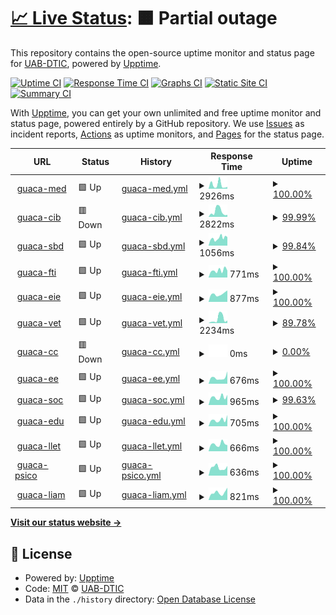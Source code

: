 # [📈 Live Status](https://uab-dtic.github.io/guacamole-uab-monitoring): <!--live status--> **🟧 Partial outage**

This repository contains the open-source uptime monitor and status page for [UAB-DTIC](https://uab-dtic.github.io/guacamole-uab-monitoring), powered by [Upptime](https://github.com/upptime/upptime).

[![Uptime CI](https://github.com/uab-dtic/guacamole-uab-monitoring/workflows/Uptime%20CI/badge.svg)](https://github.com/uab-dtic/guacamole-uab-monitoring/actions?query=workflow%3A%22Uptime+CI%22)
[![Response Time CI](https://github.com/uab-dtic/guacamole-uab-monitoring/workflows/Response%20Time%20CI/badge.svg)](https://github.com/uab-dtic/guacamole-uab-monitoring/actions?query=workflow%3A%22Response+Time+CI%22)
[![Graphs CI](https://github.com/uab-dtic/guacamole-uab-monitoring/workflows/Graphs%20CI/badge.svg)](https://github.com/uab-dtic/guacamole-uab-monitoring/actions?query=workflow%3A%22Graphs+CI%22)
[![Static Site CI](https://github.com/uab-dtic/guacamole-uab-monitoring/workflows/Static%20Site%20CI/badge.svg)](https://github.com/uab-dtic/guacamole-uab-monitoring/actions?query=workflow%3A%22Static+Site+CI%22)
[![Summary CI](https://github.com/uab-dtic/guacamole-uab-monitoring/workflows/Summary%20CI/badge.svg)](https://github.com/uab-dtic/guacamole-uab-monitoring/actions?query=workflow%3A%22Summary+CI%22)

With [Upptime](https://upptime.js.org), you can get your own unlimited and free uptime monitor and status page, powered entirely by a GitHub repository. We use [Issues](https://github.com/uab-dtic/guacamole-uab-monitoring/issues) as incident reports, [Actions](https://github.com/uab-dtic/guacamole-uab-monitoring/actions) as uptime monitors, and [Pages](https://uab-dtic.github.io/guacamole-uab-monitoring) for the status page.

<!--start: status pages-->
<!-- This summary is generated by Upptime (https://github.com/upptime/upptime) -->
<!-- Do not edit this manually, your changes will be overwritten -->
<!-- prettier-ignore -->
| URL | Status | History | Response Time | Uptime |
| --- | ------ | ------- | ------------- | ------ |
| <img alt="" src="https://icons.duckduckgo.com/ip3/guacamed.uab.cat.ico" height="13"> [guaca-med](https://guacamed.uab.cat/guacamole/) | 🟩 Up | [guaca-med.yml](https://github.com/uab-dtic/guacamole-uab-monitoring/commits/HEAD/history/guaca-med.yml) | <details><summary><img alt="Response time graph" src="./graphs/guaca-med/response-time-week.png" height="20"> 2926ms</summary><br><a href="https://uab-dtic.github.io/guacamole-uab-monitoring/history/guaca-med"><img alt="Response time 2616" src="https://img.shields.io/endpoint?url=https%3A%2F%2Fraw.githubusercontent.com%2Fuab-dtic%2Fguacamole-uab-monitoring%2FHEAD%2Fapi%2Fguaca-med%2Fresponse-time.json"></a><br><a href="https://uab-dtic.github.io/guacamole-uab-monitoring/history/guaca-med"><img alt="24-hour response time 1403" src="https://img.shields.io/endpoint?url=https%3A%2F%2Fraw.githubusercontent.com%2Fuab-dtic%2Fguacamole-uab-monitoring%2FHEAD%2Fapi%2Fguaca-med%2Fresponse-time-day.json"></a><br><a href="https://uab-dtic.github.io/guacamole-uab-monitoring/history/guaca-med"><img alt="7-day response time 2926" src="https://img.shields.io/endpoint?url=https%3A%2F%2Fraw.githubusercontent.com%2Fuab-dtic%2Fguacamole-uab-monitoring%2FHEAD%2Fapi%2Fguaca-med%2Fresponse-time-week.json"></a><br><a href="https://uab-dtic.github.io/guacamole-uab-monitoring/history/guaca-med"><img alt="30-day response time 1833" src="https://img.shields.io/endpoint?url=https%3A%2F%2Fraw.githubusercontent.com%2Fuab-dtic%2Fguacamole-uab-monitoring%2FHEAD%2Fapi%2Fguaca-med%2Fresponse-time-month.json"></a><br><a href="https://uab-dtic.github.io/guacamole-uab-monitoring/history/guaca-med"><img alt="1-year response time 2616" src="https://img.shields.io/endpoint?url=https%3A%2F%2Fraw.githubusercontent.com%2Fuab-dtic%2Fguacamole-uab-monitoring%2FHEAD%2Fapi%2Fguaca-med%2Fresponse-time-year.json"></a></details> | <details><summary><a href="https://uab-dtic.github.io/guacamole-uab-monitoring/history/guaca-med">100.00%</a></summary><a href="https://uab-dtic.github.io/guacamole-uab-monitoring/history/guaca-med"><img alt="All-time uptime 94.26%" src="https://img.shields.io/endpoint?url=https%3A%2F%2Fraw.githubusercontent.com%2Fuab-dtic%2Fguacamole-uab-monitoring%2FHEAD%2Fapi%2Fguaca-med%2Fuptime.json"></a><br><a href="https://uab-dtic.github.io/guacamole-uab-monitoring/history/guaca-med"><img alt="24-hour uptime 100.00%" src="https://img.shields.io/endpoint?url=https%3A%2F%2Fraw.githubusercontent.com%2Fuab-dtic%2Fguacamole-uab-monitoring%2FHEAD%2Fapi%2Fguaca-med%2Fuptime-day.json"></a><br><a href="https://uab-dtic.github.io/guacamole-uab-monitoring/history/guaca-med"><img alt="7-day uptime 100.00%" src="https://img.shields.io/endpoint?url=https%3A%2F%2Fraw.githubusercontent.com%2Fuab-dtic%2Fguacamole-uab-monitoring%2FHEAD%2Fapi%2Fguaca-med%2Fuptime-week.json"></a><br><a href="https://uab-dtic.github.io/guacamole-uab-monitoring/history/guaca-med"><img alt="30-day uptime 100.00%" src="https://img.shields.io/endpoint?url=https%3A%2F%2Fraw.githubusercontent.com%2Fuab-dtic%2Fguacamole-uab-monitoring%2FHEAD%2Fapi%2Fguaca-med%2Fuptime-month.json"></a><br><a href="https://uab-dtic.github.io/guacamole-uab-monitoring/history/guaca-med"><img alt="1-year uptime 94.26%" src="https://img.shields.io/endpoint?url=https%3A%2F%2Fraw.githubusercontent.com%2Fuab-dtic%2Fguacamole-uab-monitoring%2FHEAD%2Fapi%2Fguaca-med%2Fuptime-year.json"></a></details>
| <img alt="" src="https://icons.duckduckgo.com/ip3/alvocatcib.uab.cat.ico" height="13"> [guaca-cib](https://alvocatcib.uab.cat/guacamole/) | 🟥 Down | [guaca-cib.yml](https://github.com/uab-dtic/guacamole-uab-monitoring/commits/HEAD/history/guaca-cib.yml) | <details><summary><img alt="Response time graph" src="./graphs/guaca-cib/response-time-week.png" height="20"> 2822ms</summary><br><a href="https://uab-dtic.github.io/guacamole-uab-monitoring/history/guaca-cib"><img alt="Response time 2825" src="https://img.shields.io/endpoint?url=https%3A%2F%2Fraw.githubusercontent.com%2Fuab-dtic%2Fguacamole-uab-monitoring%2FHEAD%2Fapi%2Fguaca-cib%2Fresponse-time.json"></a><br><a href="https://uab-dtic.github.io/guacamole-uab-monitoring/history/guaca-cib"><img alt="24-hour response time 1100" src="https://img.shields.io/endpoint?url=https%3A%2F%2Fraw.githubusercontent.com%2Fuab-dtic%2Fguacamole-uab-monitoring%2FHEAD%2Fapi%2Fguaca-cib%2Fresponse-time-day.json"></a><br><a href="https://uab-dtic.github.io/guacamole-uab-monitoring/history/guaca-cib"><img alt="7-day response time 2822" src="https://img.shields.io/endpoint?url=https%3A%2F%2Fraw.githubusercontent.com%2Fuab-dtic%2Fguacamole-uab-monitoring%2FHEAD%2Fapi%2Fguaca-cib%2Fresponse-time-week.json"></a><br><a href="https://uab-dtic.github.io/guacamole-uab-monitoring/history/guaca-cib"><img alt="30-day response time 2414" src="https://img.shields.io/endpoint?url=https%3A%2F%2Fraw.githubusercontent.com%2Fuab-dtic%2Fguacamole-uab-monitoring%2FHEAD%2Fapi%2Fguaca-cib%2Fresponse-time-month.json"></a><br><a href="https://uab-dtic.github.io/guacamole-uab-monitoring/history/guaca-cib"><img alt="1-year response time 2825" src="https://img.shields.io/endpoint?url=https%3A%2F%2Fraw.githubusercontent.com%2Fuab-dtic%2Fguacamole-uab-monitoring%2FHEAD%2Fapi%2Fguaca-cib%2Fresponse-time-year.json"></a></details> | <details><summary><a href="https://uab-dtic.github.io/guacamole-uab-monitoring/history/guaca-cib">99.99%</a></summary><a href="https://uab-dtic.github.io/guacamole-uab-monitoring/history/guaca-cib"><img alt="All-time uptime 99.70%" src="https://img.shields.io/endpoint?url=https%3A%2F%2Fraw.githubusercontent.com%2Fuab-dtic%2Fguacamole-uab-monitoring%2FHEAD%2Fapi%2Fguaca-cib%2Fuptime.json"></a><br><a href="https://uab-dtic.github.io/guacamole-uab-monitoring/history/guaca-cib"><img alt="24-hour uptime 99.94%" src="https://img.shields.io/endpoint?url=https%3A%2F%2Fraw.githubusercontent.com%2Fuab-dtic%2Fguacamole-uab-monitoring%2FHEAD%2Fapi%2Fguaca-cib%2Fuptime-day.json"></a><br><a href="https://uab-dtic.github.io/guacamole-uab-monitoring/history/guaca-cib"><img alt="7-day uptime 99.99%" src="https://img.shields.io/endpoint?url=https%3A%2F%2Fraw.githubusercontent.com%2Fuab-dtic%2Fguacamole-uab-monitoring%2FHEAD%2Fapi%2Fguaca-cib%2Fuptime-week.json"></a><br><a href="https://uab-dtic.github.io/guacamole-uab-monitoring/history/guaca-cib"><img alt="30-day uptime 99.87%" src="https://img.shields.io/endpoint?url=https%3A%2F%2Fraw.githubusercontent.com%2Fuab-dtic%2Fguacamole-uab-monitoring%2FHEAD%2Fapi%2Fguaca-cib%2Fuptime-month.json"></a><br><a href="https://uab-dtic.github.io/guacamole-uab-monitoring/history/guaca-cib"><img alt="1-year uptime 99.70%" src="https://img.shields.io/endpoint?url=https%3A%2F%2Fraw.githubusercontent.com%2Fuab-dtic%2Fguacamole-uab-monitoring%2FHEAD%2Fapi%2Fguaca-cib%2Fuptime-year.json"></a></details>
| <img alt="" src="https://icons.duckduckgo.com/ip3/aules.sbd.uab.cat.ico" height="13"> [guaca-sbd](https://aules.sbd.uab.cat/guacamole/) | 🟩 Up | [guaca-sbd.yml](https://github.com/uab-dtic/guacamole-uab-monitoring/commits/HEAD/history/guaca-sbd.yml) | <details><summary><img alt="Response time graph" src="./graphs/guaca-sbd/response-time-week.png" height="20"> 1056ms</summary><br><a href="https://uab-dtic.github.io/guacamole-uab-monitoring/history/guaca-sbd"><img alt="Response time 2479" src="https://img.shields.io/endpoint?url=https%3A%2F%2Fraw.githubusercontent.com%2Fuab-dtic%2Fguacamole-uab-monitoring%2FHEAD%2Fapi%2Fguaca-sbd%2Fresponse-time.json"></a><br><a href="https://uab-dtic.github.io/guacamole-uab-monitoring/history/guaca-sbd"><img alt="24-hour response time 1201" src="https://img.shields.io/endpoint?url=https%3A%2F%2Fraw.githubusercontent.com%2Fuab-dtic%2Fguacamole-uab-monitoring%2FHEAD%2Fapi%2Fguaca-sbd%2Fresponse-time-day.json"></a><br><a href="https://uab-dtic.github.io/guacamole-uab-monitoring/history/guaca-sbd"><img alt="7-day response time 1056" src="https://img.shields.io/endpoint?url=https%3A%2F%2Fraw.githubusercontent.com%2Fuab-dtic%2Fguacamole-uab-monitoring%2FHEAD%2Fapi%2Fguaca-sbd%2Fresponse-time-week.json"></a><br><a href="https://uab-dtic.github.io/guacamole-uab-monitoring/history/guaca-sbd"><img alt="30-day response time 1378" src="https://img.shields.io/endpoint?url=https%3A%2F%2Fraw.githubusercontent.com%2Fuab-dtic%2Fguacamole-uab-monitoring%2FHEAD%2Fapi%2Fguaca-sbd%2Fresponse-time-month.json"></a><br><a href="https://uab-dtic.github.io/guacamole-uab-monitoring/history/guaca-sbd"><img alt="1-year response time 2479" src="https://img.shields.io/endpoint?url=https%3A%2F%2Fraw.githubusercontent.com%2Fuab-dtic%2Fguacamole-uab-monitoring%2FHEAD%2Fapi%2Fguaca-sbd%2Fresponse-time-year.json"></a></details> | <details><summary><a href="https://uab-dtic.github.io/guacamole-uab-monitoring/history/guaca-sbd">99.84%</a></summary><a href="https://uab-dtic.github.io/guacamole-uab-monitoring/history/guaca-sbd"><img alt="All-time uptime 97.84%" src="https://img.shields.io/endpoint?url=https%3A%2F%2Fraw.githubusercontent.com%2Fuab-dtic%2Fguacamole-uab-monitoring%2FHEAD%2Fapi%2Fguaca-sbd%2Fuptime.json"></a><br><a href="https://uab-dtic.github.io/guacamole-uab-monitoring/history/guaca-sbd"><img alt="24-hour uptime 100.00%" src="https://img.shields.io/endpoint?url=https%3A%2F%2Fraw.githubusercontent.com%2Fuab-dtic%2Fguacamole-uab-monitoring%2FHEAD%2Fapi%2Fguaca-sbd%2Fuptime-day.json"></a><br><a href="https://uab-dtic.github.io/guacamole-uab-monitoring/history/guaca-sbd"><img alt="7-day uptime 99.84%" src="https://img.shields.io/endpoint?url=https%3A%2F%2Fraw.githubusercontent.com%2Fuab-dtic%2Fguacamole-uab-monitoring%2FHEAD%2Fapi%2Fguaca-sbd%2Fuptime-week.json"></a><br><a href="https://uab-dtic.github.io/guacamole-uab-monitoring/history/guaca-sbd"><img alt="30-day uptime 99.96%" src="https://img.shields.io/endpoint?url=https%3A%2F%2Fraw.githubusercontent.com%2Fuab-dtic%2Fguacamole-uab-monitoring%2FHEAD%2Fapi%2Fguaca-sbd%2Fuptime-month.json"></a><br><a href="https://uab-dtic.github.io/guacamole-uab-monitoring/history/guaca-sbd"><img alt="1-year uptime 97.84%" src="https://img.shields.io/endpoint?url=https%3A%2F%2Fraw.githubusercontent.com%2Fuab-dtic%2Fguacamole-uab-monitoring%2FHEAD%2Fapi%2Fguaca-sbd%2Fuptime-year.json"></a></details>
| <img alt="" src="https://icons.duckduckgo.com/ip3/serim-guacamole.uab.cat.ico" height="13"> [guaca-fti](https://serim-guacamole.uab.cat/guacamole/) | 🟩 Up | [guaca-fti.yml](https://github.com/uab-dtic/guacamole-uab-monitoring/commits/HEAD/history/guaca-fti.yml) | <details><summary><img alt="Response time graph" src="./graphs/guaca-fti/response-time-week.png" height="20"> 771ms</summary><br><a href="https://uab-dtic.github.io/guacamole-uab-monitoring/history/guaca-fti"><img alt="Response time 1948" src="https://img.shields.io/endpoint?url=https%3A%2F%2Fraw.githubusercontent.com%2Fuab-dtic%2Fguacamole-uab-monitoring%2FHEAD%2Fapi%2Fguaca-fti%2Fresponse-time.json"></a><br><a href="https://uab-dtic.github.io/guacamole-uab-monitoring/history/guaca-fti"><img alt="24-hour response time 754" src="https://img.shields.io/endpoint?url=https%3A%2F%2Fraw.githubusercontent.com%2Fuab-dtic%2Fguacamole-uab-monitoring%2FHEAD%2Fapi%2Fguaca-fti%2Fresponse-time-day.json"></a><br><a href="https://uab-dtic.github.io/guacamole-uab-monitoring/history/guaca-fti"><img alt="7-day response time 771" src="https://img.shields.io/endpoint?url=https%3A%2F%2Fraw.githubusercontent.com%2Fuab-dtic%2Fguacamole-uab-monitoring%2FHEAD%2Fapi%2Fguaca-fti%2Fresponse-time-week.json"></a><br><a href="https://uab-dtic.github.io/guacamole-uab-monitoring/history/guaca-fti"><img alt="30-day response time 973" src="https://img.shields.io/endpoint?url=https%3A%2F%2Fraw.githubusercontent.com%2Fuab-dtic%2Fguacamole-uab-monitoring%2FHEAD%2Fapi%2Fguaca-fti%2Fresponse-time-month.json"></a><br><a href="https://uab-dtic.github.io/guacamole-uab-monitoring/history/guaca-fti"><img alt="1-year response time 1948" src="https://img.shields.io/endpoint?url=https%3A%2F%2Fraw.githubusercontent.com%2Fuab-dtic%2Fguacamole-uab-monitoring%2FHEAD%2Fapi%2Fguaca-fti%2Fresponse-time-year.json"></a></details> | <details><summary><a href="https://uab-dtic.github.io/guacamole-uab-monitoring/history/guaca-fti">100.00%</a></summary><a href="https://uab-dtic.github.io/guacamole-uab-monitoring/history/guaca-fti"><img alt="All-time uptime 99.41%" src="https://img.shields.io/endpoint?url=https%3A%2F%2Fraw.githubusercontent.com%2Fuab-dtic%2Fguacamole-uab-monitoring%2FHEAD%2Fapi%2Fguaca-fti%2Fuptime.json"></a><br><a href="https://uab-dtic.github.io/guacamole-uab-monitoring/history/guaca-fti"><img alt="24-hour uptime 100.00%" src="https://img.shields.io/endpoint?url=https%3A%2F%2Fraw.githubusercontent.com%2Fuab-dtic%2Fguacamole-uab-monitoring%2FHEAD%2Fapi%2Fguaca-fti%2Fuptime-day.json"></a><br><a href="https://uab-dtic.github.io/guacamole-uab-monitoring/history/guaca-fti"><img alt="7-day uptime 100.00%" src="https://img.shields.io/endpoint?url=https%3A%2F%2Fraw.githubusercontent.com%2Fuab-dtic%2Fguacamole-uab-monitoring%2FHEAD%2Fapi%2Fguaca-fti%2Fuptime-week.json"></a><br><a href="https://uab-dtic.github.io/guacamole-uab-monitoring/history/guaca-fti"><img alt="30-day uptime 99.99%" src="https://img.shields.io/endpoint?url=https%3A%2F%2Fraw.githubusercontent.com%2Fuab-dtic%2Fguacamole-uab-monitoring%2FHEAD%2Fapi%2Fguaca-fti%2Fuptime-month.json"></a><br><a href="https://uab-dtic.github.io/guacamole-uab-monitoring/history/guaca-fti"><img alt="1-year uptime 99.41%" src="https://img.shields.io/endpoint?url=https%3A%2F%2Fraw.githubusercontent.com%2Fuab-dtic%2Fguacamole-uab-monitoring%2FHEAD%2Fapi%2Fguaca-fti%2Fuptime-year.json"></a></details>
| <img alt="" src="https://icons.duckduckgo.com/ip3/aules.fee.uab.cat.ico" height="13"> [guaca-eie](https://aules.fee.uab.cat/guacamole/) | 🟩 Up | [guaca-eie.yml](https://github.com/uab-dtic/guacamole-uab-monitoring/commits/HEAD/history/guaca-eie.yml) | <details><summary><img alt="Response time graph" src="./graphs/guaca-eie/response-time-week.png" height="20"> 877ms</summary><br><a href="https://uab-dtic.github.io/guacamole-uab-monitoring/history/guaca-eie"><img alt="Response time 2055" src="https://img.shields.io/endpoint?url=https%3A%2F%2Fraw.githubusercontent.com%2Fuab-dtic%2Fguacamole-uab-monitoring%2FHEAD%2Fapi%2Fguaca-eie%2Fresponse-time.json"></a><br><a href="https://uab-dtic.github.io/guacamole-uab-monitoring/history/guaca-eie"><img alt="24-hour response time 1264" src="https://img.shields.io/endpoint?url=https%3A%2F%2Fraw.githubusercontent.com%2Fuab-dtic%2Fguacamole-uab-monitoring%2FHEAD%2Fapi%2Fguaca-eie%2Fresponse-time-day.json"></a><br><a href="https://uab-dtic.github.io/guacamole-uab-monitoring/history/guaca-eie"><img alt="7-day response time 877" src="https://img.shields.io/endpoint?url=https%3A%2F%2Fraw.githubusercontent.com%2Fuab-dtic%2Fguacamole-uab-monitoring%2FHEAD%2Fapi%2Fguaca-eie%2Fresponse-time-week.json"></a><br><a href="https://uab-dtic.github.io/guacamole-uab-monitoring/history/guaca-eie"><img alt="30-day response time 1254" src="https://img.shields.io/endpoint?url=https%3A%2F%2Fraw.githubusercontent.com%2Fuab-dtic%2Fguacamole-uab-monitoring%2FHEAD%2Fapi%2Fguaca-eie%2Fresponse-time-month.json"></a><br><a href="https://uab-dtic.github.io/guacamole-uab-monitoring/history/guaca-eie"><img alt="1-year response time 2055" src="https://img.shields.io/endpoint?url=https%3A%2F%2Fraw.githubusercontent.com%2Fuab-dtic%2Fguacamole-uab-monitoring%2FHEAD%2Fapi%2Fguaca-eie%2Fresponse-time-year.json"></a></details> | <details><summary><a href="https://uab-dtic.github.io/guacamole-uab-monitoring/history/guaca-eie">100.00%</a></summary><a href="https://uab-dtic.github.io/guacamole-uab-monitoring/history/guaca-eie"><img alt="All-time uptime 97.48%" src="https://img.shields.io/endpoint?url=https%3A%2F%2Fraw.githubusercontent.com%2Fuab-dtic%2Fguacamole-uab-monitoring%2FHEAD%2Fapi%2Fguaca-eie%2Fuptime.json"></a><br><a href="https://uab-dtic.github.io/guacamole-uab-monitoring/history/guaca-eie"><img alt="24-hour uptime 100.00%" src="https://img.shields.io/endpoint?url=https%3A%2F%2Fraw.githubusercontent.com%2Fuab-dtic%2Fguacamole-uab-monitoring%2FHEAD%2Fapi%2Fguaca-eie%2Fuptime-day.json"></a><br><a href="https://uab-dtic.github.io/guacamole-uab-monitoring/history/guaca-eie"><img alt="7-day uptime 100.00%" src="https://img.shields.io/endpoint?url=https%3A%2F%2Fraw.githubusercontent.com%2Fuab-dtic%2Fguacamole-uab-monitoring%2FHEAD%2Fapi%2Fguaca-eie%2Fuptime-week.json"></a><br><a href="https://uab-dtic.github.io/guacamole-uab-monitoring/history/guaca-eie"><img alt="30-day uptime 99.95%" src="https://img.shields.io/endpoint?url=https%3A%2F%2Fraw.githubusercontent.com%2Fuab-dtic%2Fguacamole-uab-monitoring%2FHEAD%2Fapi%2Fguaca-eie%2Fuptime-month.json"></a><br><a href="https://uab-dtic.github.io/guacamole-uab-monitoring/history/guaca-eie"><img alt="1-year uptime 97.48%" src="https://img.shields.io/endpoint?url=https%3A%2F%2Fraw.githubusercontent.com%2Fuab-dtic%2Fguacamole-uab-monitoring%2FHEAD%2Fapi%2Fguaca-eie%2Fuptime-year.json"></a></details>
| <img alt="" src="https://icons.duckduckgo.com/ip3/guacavet.uab.cat.ico" height="13"> [guaca-vet](https://guacavet.uab.cat/guacamole/) | 🟩 Up | [guaca-vet.yml](https://github.com/uab-dtic/guacamole-uab-monitoring/commits/HEAD/history/guaca-vet.yml) | <details><summary><img alt="Response time graph" src="./graphs/guaca-vet/response-time-week.png" height="20"> 2234ms</summary><br><a href="https://uab-dtic.github.io/guacamole-uab-monitoring/history/guaca-vet"><img alt="Response time 1458" src="https://img.shields.io/endpoint?url=https%3A%2F%2Fraw.githubusercontent.com%2Fuab-dtic%2Fguacamole-uab-monitoring%2FHEAD%2Fapi%2Fguaca-vet%2Fresponse-time.json"></a><br><a href="https://uab-dtic.github.io/guacamole-uab-monitoring/history/guaca-vet"><img alt="24-hour response time 1387" src="https://img.shields.io/endpoint?url=https%3A%2F%2Fraw.githubusercontent.com%2Fuab-dtic%2Fguacamole-uab-monitoring%2FHEAD%2Fapi%2Fguaca-vet%2Fresponse-time-day.json"></a><br><a href="https://uab-dtic.github.io/guacamole-uab-monitoring/history/guaca-vet"><img alt="7-day response time 2234" src="https://img.shields.io/endpoint?url=https%3A%2F%2Fraw.githubusercontent.com%2Fuab-dtic%2Fguacamole-uab-monitoring%2FHEAD%2Fapi%2Fguaca-vet%2Fresponse-time-week.json"></a><br><a href="https://uab-dtic.github.io/guacamole-uab-monitoring/history/guaca-vet"><img alt="30-day response time 1378" src="https://img.shields.io/endpoint?url=https%3A%2F%2Fraw.githubusercontent.com%2Fuab-dtic%2Fguacamole-uab-monitoring%2FHEAD%2Fapi%2Fguaca-vet%2Fresponse-time-month.json"></a><br><a href="https://uab-dtic.github.io/guacamole-uab-monitoring/history/guaca-vet"><img alt="1-year response time 1458" src="https://img.shields.io/endpoint?url=https%3A%2F%2Fraw.githubusercontent.com%2Fuab-dtic%2Fguacamole-uab-monitoring%2FHEAD%2Fapi%2Fguaca-vet%2Fresponse-time-year.json"></a></details> | <details><summary><a href="https://uab-dtic.github.io/guacamole-uab-monitoring/history/guaca-vet">89.78%</a></summary><a href="https://uab-dtic.github.io/guacamole-uab-monitoring/history/guaca-vet"><img alt="All-time uptime 94.51%" src="https://img.shields.io/endpoint?url=https%3A%2F%2Fraw.githubusercontent.com%2Fuab-dtic%2Fguacamole-uab-monitoring%2FHEAD%2Fapi%2Fguaca-vet%2Fuptime.json"></a><br><a href="https://uab-dtic.github.io/guacamole-uab-monitoring/history/guaca-vet"><img alt="24-hour uptime 100.00%" src="https://img.shields.io/endpoint?url=https%3A%2F%2Fraw.githubusercontent.com%2Fuab-dtic%2Fguacamole-uab-monitoring%2FHEAD%2Fapi%2Fguaca-vet%2Fuptime-day.json"></a><br><a href="https://uab-dtic.github.io/guacamole-uab-monitoring/history/guaca-vet"><img alt="7-day uptime 89.78%" src="https://img.shields.io/endpoint?url=https%3A%2F%2Fraw.githubusercontent.com%2Fuab-dtic%2Fguacamole-uab-monitoring%2FHEAD%2Fapi%2Fguaca-vet%2Fuptime-week.json"></a><br><a href="https://uab-dtic.github.io/guacamole-uab-monitoring/history/guaca-vet"><img alt="30-day uptime 97.64%" src="https://img.shields.io/endpoint?url=https%3A%2F%2Fraw.githubusercontent.com%2Fuab-dtic%2Fguacamole-uab-monitoring%2FHEAD%2Fapi%2Fguaca-vet%2Fuptime-month.json"></a><br><a href="https://uab-dtic.github.io/guacamole-uab-monitoring/history/guaca-vet"><img alt="1-year uptime 94.51%" src="https://img.shields.io/endpoint?url=https%3A%2F%2Fraw.githubusercontent.com%2Fuab-dtic%2Fguacamole-uab-monitoring%2FHEAD%2Fapi%2Fguaca-vet%2Fuptime-year.json"></a></details>
| <img alt="" src="https://icons.duckduckgo.com/ip3/alvocatcc.uab.cat.ico" height="13"> [guaca-cc](https://alvocatcc.uab.cat/guacamole/) | 🟥 Down | [guaca-cc.yml](https://github.com/uab-dtic/guacamole-uab-monitoring/commits/HEAD/history/guaca-cc.yml) | <details><summary><img alt="Response time graph" src="./graphs/guaca-cc/response-time-week.png" height="20"> 0ms</summary><br><a href="https://uab-dtic.github.io/guacamole-uab-monitoring/history/guaca-cc"><img alt="Response time 988" src="https://img.shields.io/endpoint?url=https%3A%2F%2Fraw.githubusercontent.com%2Fuab-dtic%2Fguacamole-uab-monitoring%2FHEAD%2Fapi%2Fguaca-cc%2Fresponse-time.json"></a><br><a href="https://uab-dtic.github.io/guacamole-uab-monitoring/history/guaca-cc"><img alt="24-hour response time 0" src="https://img.shields.io/endpoint?url=https%3A%2F%2Fraw.githubusercontent.com%2Fuab-dtic%2Fguacamole-uab-monitoring%2FHEAD%2Fapi%2Fguaca-cc%2Fresponse-time-day.json"></a><br><a href="https://uab-dtic.github.io/guacamole-uab-monitoring/history/guaca-cc"><img alt="7-day response time 0" src="https://img.shields.io/endpoint?url=https%3A%2F%2Fraw.githubusercontent.com%2Fuab-dtic%2Fguacamole-uab-monitoring%2FHEAD%2Fapi%2Fguaca-cc%2Fresponse-time-week.json"></a><br><a href="https://uab-dtic.github.io/guacamole-uab-monitoring/history/guaca-cc"><img alt="30-day response time 0" src="https://img.shields.io/endpoint?url=https%3A%2F%2Fraw.githubusercontent.com%2Fuab-dtic%2Fguacamole-uab-monitoring%2FHEAD%2Fapi%2Fguaca-cc%2Fresponse-time-month.json"></a><br><a href="https://uab-dtic.github.io/guacamole-uab-monitoring/history/guaca-cc"><img alt="1-year response time 988" src="https://img.shields.io/endpoint?url=https%3A%2F%2Fraw.githubusercontent.com%2Fuab-dtic%2Fguacamole-uab-monitoring%2FHEAD%2Fapi%2Fguaca-cc%2Fresponse-time-year.json"></a></details> | <details><summary><a href="https://uab-dtic.github.io/guacamole-uab-monitoring/history/guaca-cc">0.00%</a></summary><a href="https://uab-dtic.github.io/guacamole-uab-monitoring/history/guaca-cc"><img alt="All-time uptime 7.80%" src="https://img.shields.io/endpoint?url=https%3A%2F%2Fraw.githubusercontent.com%2Fuab-dtic%2Fguacamole-uab-monitoring%2FHEAD%2Fapi%2Fguaca-cc%2Fuptime.json"></a><br><a href="https://uab-dtic.github.io/guacamole-uab-monitoring/history/guaca-cc"><img alt="24-hour uptime 0.00%" src="https://img.shields.io/endpoint?url=https%3A%2F%2Fraw.githubusercontent.com%2Fuab-dtic%2Fguacamole-uab-monitoring%2FHEAD%2Fapi%2Fguaca-cc%2Fuptime-day.json"></a><br><a href="https://uab-dtic.github.io/guacamole-uab-monitoring/history/guaca-cc"><img alt="7-day uptime 0.00%" src="https://img.shields.io/endpoint?url=https%3A%2F%2Fraw.githubusercontent.com%2Fuab-dtic%2Fguacamole-uab-monitoring%2FHEAD%2Fapi%2Fguaca-cc%2Fuptime-week.json"></a><br><a href="https://uab-dtic.github.io/guacamole-uab-monitoring/history/guaca-cc"><img alt="30-day uptime 0.00%" src="https://img.shields.io/endpoint?url=https%3A%2F%2Fraw.githubusercontent.com%2Fuab-dtic%2Fguacamole-uab-monitoring%2FHEAD%2Fapi%2Fguaca-cc%2Fuptime-month.json"></a><br><a href="https://uab-dtic.github.io/guacamole-uab-monitoring/history/guaca-cc"><img alt="1-year uptime 7.80%" src="https://img.shields.io/endpoint?url=https%3A%2F%2Fraw.githubusercontent.com%2Fuab-dtic%2Fguacamole-uab-monitoring%2FHEAD%2Fapi%2Fguaca-cc%2Fuptime-year.json"></a></details>
| <img alt="" src="https://icons.duckduckgo.com/ip3/aperture.uab.cat.ico" height="13"> [guaca-ee](https://aperture.uab.cat/guacamole/) | 🟩 Up | [guaca-ee.yml](https://github.com/uab-dtic/guacamole-uab-monitoring/commits/HEAD/history/guaca-ee.yml) | <details><summary><img alt="Response time graph" src="./graphs/guaca-ee/response-time-week.png" height="20"> 676ms</summary><br><a href="https://uab-dtic.github.io/guacamole-uab-monitoring/history/guaca-ee"><img alt="Response time 1274" src="https://img.shields.io/endpoint?url=https%3A%2F%2Fraw.githubusercontent.com%2Fuab-dtic%2Fguacamole-uab-monitoring%2FHEAD%2Fapi%2Fguaca-ee%2Fresponse-time.json"></a><br><a href="https://uab-dtic.github.io/guacamole-uab-monitoring/history/guaca-ee"><img alt="24-hour response time 1362" src="https://img.shields.io/endpoint?url=https%3A%2F%2Fraw.githubusercontent.com%2Fuab-dtic%2Fguacamole-uab-monitoring%2FHEAD%2Fapi%2Fguaca-ee%2Fresponse-time-day.json"></a><br><a href="https://uab-dtic.github.io/guacamole-uab-monitoring/history/guaca-ee"><img alt="7-day response time 676" src="https://img.shields.io/endpoint?url=https%3A%2F%2Fraw.githubusercontent.com%2Fuab-dtic%2Fguacamole-uab-monitoring%2FHEAD%2Fapi%2Fguaca-ee%2Fresponse-time-week.json"></a><br><a href="https://uab-dtic.github.io/guacamole-uab-monitoring/history/guaca-ee"><img alt="30-day response time 981" src="https://img.shields.io/endpoint?url=https%3A%2F%2Fraw.githubusercontent.com%2Fuab-dtic%2Fguacamole-uab-monitoring%2FHEAD%2Fapi%2Fguaca-ee%2Fresponse-time-month.json"></a><br><a href="https://uab-dtic.github.io/guacamole-uab-monitoring/history/guaca-ee"><img alt="1-year response time 1274" src="https://img.shields.io/endpoint?url=https%3A%2F%2Fraw.githubusercontent.com%2Fuab-dtic%2Fguacamole-uab-monitoring%2FHEAD%2Fapi%2Fguaca-ee%2Fresponse-time-year.json"></a></details> | <details><summary><a href="https://uab-dtic.github.io/guacamole-uab-monitoring/history/guaca-ee">100.00%</a></summary><a href="https://uab-dtic.github.io/guacamole-uab-monitoring/history/guaca-ee"><img alt="All-time uptime 95.62%" src="https://img.shields.io/endpoint?url=https%3A%2F%2Fraw.githubusercontent.com%2Fuab-dtic%2Fguacamole-uab-monitoring%2FHEAD%2Fapi%2Fguaca-ee%2Fuptime.json"></a><br><a href="https://uab-dtic.github.io/guacamole-uab-monitoring/history/guaca-ee"><img alt="24-hour uptime 100.00%" src="https://img.shields.io/endpoint?url=https%3A%2F%2Fraw.githubusercontent.com%2Fuab-dtic%2Fguacamole-uab-monitoring%2FHEAD%2Fapi%2Fguaca-ee%2Fuptime-day.json"></a><br><a href="https://uab-dtic.github.io/guacamole-uab-monitoring/history/guaca-ee"><img alt="7-day uptime 100.00%" src="https://img.shields.io/endpoint?url=https%3A%2F%2Fraw.githubusercontent.com%2Fuab-dtic%2Fguacamole-uab-monitoring%2FHEAD%2Fapi%2Fguaca-ee%2Fuptime-week.json"></a><br><a href="https://uab-dtic.github.io/guacamole-uab-monitoring/history/guaca-ee"><img alt="30-day uptime 99.97%" src="https://img.shields.io/endpoint?url=https%3A%2F%2Fraw.githubusercontent.com%2Fuab-dtic%2Fguacamole-uab-monitoring%2FHEAD%2Fapi%2Fguaca-ee%2Fuptime-month.json"></a><br><a href="https://uab-dtic.github.io/guacamole-uab-monitoring/history/guaca-ee"><img alt="1-year uptime 95.62%" src="https://img.shields.io/endpoint?url=https%3A%2F%2Fraw.githubusercontent.com%2Fuab-dtic%2Fguacamole-uab-monitoring%2FHEAD%2Fapi%2Fguaca-ee%2Fuptime-year.json"></a></details>
| <img alt="" src="https://icons.duckduckgo.com/ip3/aules.ccss.uab.cat.ico" height="13"> [guaca-soc](https://aules.ccss.uab.cat/guacamole/) | 🟩 Up | [guaca-soc.yml](https://github.com/uab-dtic/guacamole-uab-monitoring/commits/HEAD/history/guaca-soc.yml) | <details><summary><img alt="Response time graph" src="./graphs/guaca-soc/response-time-week.png" height="20"> 965ms</summary><br><a href="https://uab-dtic.github.io/guacamole-uab-monitoring/history/guaca-soc"><img alt="Response time 3594" src="https://img.shields.io/endpoint?url=https%3A%2F%2Fraw.githubusercontent.com%2Fuab-dtic%2Fguacamole-uab-monitoring%2FHEAD%2Fapi%2Fguaca-soc%2Fresponse-time.json"></a><br><a href="https://uab-dtic.github.io/guacamole-uab-monitoring/history/guaca-soc"><img alt="24-hour response time 1067" src="https://img.shields.io/endpoint?url=https%3A%2F%2Fraw.githubusercontent.com%2Fuab-dtic%2Fguacamole-uab-monitoring%2FHEAD%2Fapi%2Fguaca-soc%2Fresponse-time-day.json"></a><br><a href="https://uab-dtic.github.io/guacamole-uab-monitoring/history/guaca-soc"><img alt="7-day response time 965" src="https://img.shields.io/endpoint?url=https%3A%2F%2Fraw.githubusercontent.com%2Fuab-dtic%2Fguacamole-uab-monitoring%2FHEAD%2Fapi%2Fguaca-soc%2Fresponse-time-week.json"></a><br><a href="https://uab-dtic.github.io/guacamole-uab-monitoring/history/guaca-soc"><img alt="30-day response time 1107" src="https://img.shields.io/endpoint?url=https%3A%2F%2Fraw.githubusercontent.com%2Fuab-dtic%2Fguacamole-uab-monitoring%2FHEAD%2Fapi%2Fguaca-soc%2Fresponse-time-month.json"></a><br><a href="https://uab-dtic.github.io/guacamole-uab-monitoring/history/guaca-soc"><img alt="1-year response time 3594" src="https://img.shields.io/endpoint?url=https%3A%2F%2Fraw.githubusercontent.com%2Fuab-dtic%2Fguacamole-uab-monitoring%2FHEAD%2Fapi%2Fguaca-soc%2Fresponse-time-year.json"></a></details> | <details><summary><a href="https://uab-dtic.github.io/guacamole-uab-monitoring/history/guaca-soc">99.63%</a></summary><a href="https://uab-dtic.github.io/guacamole-uab-monitoring/history/guaca-soc"><img alt="All-time uptime 99.80%" src="https://img.shields.io/endpoint?url=https%3A%2F%2Fraw.githubusercontent.com%2Fuab-dtic%2Fguacamole-uab-monitoring%2FHEAD%2Fapi%2Fguaca-soc%2Fuptime.json"></a><br><a href="https://uab-dtic.github.io/guacamole-uab-monitoring/history/guaca-soc"><img alt="24-hour uptime 97.44%" src="https://img.shields.io/endpoint?url=https%3A%2F%2Fraw.githubusercontent.com%2Fuab-dtic%2Fguacamole-uab-monitoring%2FHEAD%2Fapi%2Fguaca-soc%2Fuptime-day.json"></a><br><a href="https://uab-dtic.github.io/guacamole-uab-monitoring/history/guaca-soc"><img alt="7-day uptime 99.63%" src="https://img.shields.io/endpoint?url=https%3A%2F%2Fraw.githubusercontent.com%2Fuab-dtic%2Fguacamole-uab-monitoring%2FHEAD%2Fapi%2Fguaca-soc%2Fuptime-week.json"></a><br><a href="https://uab-dtic.github.io/guacamole-uab-monitoring/history/guaca-soc"><img alt="30-day uptime 99.51%" src="https://img.shields.io/endpoint?url=https%3A%2F%2Fraw.githubusercontent.com%2Fuab-dtic%2Fguacamole-uab-monitoring%2FHEAD%2Fapi%2Fguaca-soc%2Fuptime-month.json"></a><br><a href="https://uab-dtic.github.io/guacamole-uab-monitoring/history/guaca-soc"><img alt="1-year uptime 99.80%" src="https://img.shields.io/endpoint?url=https%3A%2F%2Fraw.githubusercontent.com%2Fuab-dtic%2Fguacamole-uab-monitoring%2FHEAD%2Fapi%2Fguaca-soc%2Fuptime-year.json"></a></details>
| <img alt="" src="https://icons.duckduckgo.com/ip3/guacaedu.uab.cat.ico" height="13"> [guaca-edu](https://guacaedu.uab.cat/guacamole/) | 🟩 Up | [guaca-edu.yml](https://github.com/uab-dtic/guacamole-uab-monitoring/commits/HEAD/history/guaca-edu.yml) | <details><summary><img alt="Response time graph" src="./graphs/guaca-edu/response-time-week.png" height="20"> 705ms</summary><br><a href="https://uab-dtic.github.io/guacamole-uab-monitoring/history/guaca-edu"><img alt="Response time 1220" src="https://img.shields.io/endpoint?url=https%3A%2F%2Fraw.githubusercontent.com%2Fuab-dtic%2Fguacamole-uab-monitoring%2FHEAD%2Fapi%2Fguaca-edu%2Fresponse-time.json"></a><br><a href="https://uab-dtic.github.io/guacamole-uab-monitoring/history/guaca-edu"><img alt="24-hour response time 1225" src="https://img.shields.io/endpoint?url=https%3A%2F%2Fraw.githubusercontent.com%2Fuab-dtic%2Fguacamole-uab-monitoring%2FHEAD%2Fapi%2Fguaca-edu%2Fresponse-time-day.json"></a><br><a href="https://uab-dtic.github.io/guacamole-uab-monitoring/history/guaca-edu"><img alt="7-day response time 705" src="https://img.shields.io/endpoint?url=https%3A%2F%2Fraw.githubusercontent.com%2Fuab-dtic%2Fguacamole-uab-monitoring%2FHEAD%2Fapi%2Fguaca-edu%2Fresponse-time-week.json"></a><br><a href="https://uab-dtic.github.io/guacamole-uab-monitoring/history/guaca-edu"><img alt="30-day response time 802" src="https://img.shields.io/endpoint?url=https%3A%2F%2Fraw.githubusercontent.com%2Fuab-dtic%2Fguacamole-uab-monitoring%2FHEAD%2Fapi%2Fguaca-edu%2Fresponse-time-month.json"></a><br><a href="https://uab-dtic.github.io/guacamole-uab-monitoring/history/guaca-edu"><img alt="1-year response time 1220" src="https://img.shields.io/endpoint?url=https%3A%2F%2Fraw.githubusercontent.com%2Fuab-dtic%2Fguacamole-uab-monitoring%2FHEAD%2Fapi%2Fguaca-edu%2Fresponse-time-year.json"></a></details> | <details><summary><a href="https://uab-dtic.github.io/guacamole-uab-monitoring/history/guaca-edu">100.00%</a></summary><a href="https://uab-dtic.github.io/guacamole-uab-monitoring/history/guaca-edu"><img alt="All-time uptime 98.72%" src="https://img.shields.io/endpoint?url=https%3A%2F%2Fraw.githubusercontent.com%2Fuab-dtic%2Fguacamole-uab-monitoring%2FHEAD%2Fapi%2Fguaca-edu%2Fuptime.json"></a><br><a href="https://uab-dtic.github.io/guacamole-uab-monitoring/history/guaca-edu"><img alt="24-hour uptime 100.00%" src="https://img.shields.io/endpoint?url=https%3A%2F%2Fraw.githubusercontent.com%2Fuab-dtic%2Fguacamole-uab-monitoring%2FHEAD%2Fapi%2Fguaca-edu%2Fuptime-day.json"></a><br><a href="https://uab-dtic.github.io/guacamole-uab-monitoring/history/guaca-edu"><img alt="7-day uptime 100.00%" src="https://img.shields.io/endpoint?url=https%3A%2F%2Fraw.githubusercontent.com%2Fuab-dtic%2Fguacamole-uab-monitoring%2FHEAD%2Fapi%2Fguaca-edu%2Fuptime-week.json"></a><br><a href="https://uab-dtic.github.io/guacamole-uab-monitoring/history/guaca-edu"><img alt="30-day uptime 100.00%" src="https://img.shields.io/endpoint?url=https%3A%2F%2Fraw.githubusercontent.com%2Fuab-dtic%2Fguacamole-uab-monitoring%2FHEAD%2Fapi%2Fguaca-edu%2Fuptime-month.json"></a><br><a href="https://uab-dtic.github.io/guacamole-uab-monitoring/history/guaca-edu"><img alt="1-year uptime 98.72%" src="https://img.shields.io/endpoint?url=https%3A%2F%2Fraw.githubusercontent.com%2Fuab-dtic%2Fguacamole-uab-monitoring%2FHEAD%2Fapi%2Fguaca-edu%2Fuptime-year.json"></a></details>
| <img alt="" src="https://icons.duckduckgo.com/ip3/guacallet.uab.cat.ico" height="13"> [guaca-llet](https://guacallet.uab.cat/guacamole/) | 🟩 Up | [guaca-llet.yml](https://github.com/uab-dtic/guacamole-uab-monitoring/commits/HEAD/history/guaca-llet.yml) | <details><summary><img alt="Response time graph" src="./graphs/guaca-llet/response-time-week.png" height="20"> 666ms</summary><br><a href="https://uab-dtic.github.io/guacamole-uab-monitoring/history/guaca-llet"><img alt="Response time 1293" src="https://img.shields.io/endpoint?url=https%3A%2F%2Fraw.githubusercontent.com%2Fuab-dtic%2Fguacamole-uab-monitoring%2FHEAD%2Fapi%2Fguaca-llet%2Fresponse-time.json"></a><br><a href="https://uab-dtic.github.io/guacamole-uab-monitoring/history/guaca-llet"><img alt="24-hour response time 570" src="https://img.shields.io/endpoint?url=https%3A%2F%2Fraw.githubusercontent.com%2Fuab-dtic%2Fguacamole-uab-monitoring%2FHEAD%2Fapi%2Fguaca-llet%2Fresponse-time-day.json"></a><br><a href="https://uab-dtic.github.io/guacamole-uab-monitoring/history/guaca-llet"><img alt="7-day response time 666" src="https://img.shields.io/endpoint?url=https%3A%2F%2Fraw.githubusercontent.com%2Fuab-dtic%2Fguacamole-uab-monitoring%2FHEAD%2Fapi%2Fguaca-llet%2Fresponse-time-week.json"></a><br><a href="https://uab-dtic.github.io/guacamole-uab-monitoring/history/guaca-llet"><img alt="30-day response time 860" src="https://img.shields.io/endpoint?url=https%3A%2F%2Fraw.githubusercontent.com%2Fuab-dtic%2Fguacamole-uab-monitoring%2FHEAD%2Fapi%2Fguaca-llet%2Fresponse-time-month.json"></a><br><a href="https://uab-dtic.github.io/guacamole-uab-monitoring/history/guaca-llet"><img alt="1-year response time 1293" src="https://img.shields.io/endpoint?url=https%3A%2F%2Fraw.githubusercontent.com%2Fuab-dtic%2Fguacamole-uab-monitoring%2FHEAD%2Fapi%2Fguaca-llet%2Fresponse-time-year.json"></a></details> | <details><summary><a href="https://uab-dtic.github.io/guacamole-uab-monitoring/history/guaca-llet">100.00%</a></summary><a href="https://uab-dtic.github.io/guacamole-uab-monitoring/history/guaca-llet"><img alt="All-time uptime 99.87%" src="https://img.shields.io/endpoint?url=https%3A%2F%2Fraw.githubusercontent.com%2Fuab-dtic%2Fguacamole-uab-monitoring%2FHEAD%2Fapi%2Fguaca-llet%2Fuptime.json"></a><br><a href="https://uab-dtic.github.io/guacamole-uab-monitoring/history/guaca-llet"><img alt="24-hour uptime 100.00%" src="https://img.shields.io/endpoint?url=https%3A%2F%2Fraw.githubusercontent.com%2Fuab-dtic%2Fguacamole-uab-monitoring%2FHEAD%2Fapi%2Fguaca-llet%2Fuptime-day.json"></a><br><a href="https://uab-dtic.github.io/guacamole-uab-monitoring/history/guaca-llet"><img alt="7-day uptime 100.00%" src="https://img.shields.io/endpoint?url=https%3A%2F%2Fraw.githubusercontent.com%2Fuab-dtic%2Fguacamole-uab-monitoring%2FHEAD%2Fapi%2Fguaca-llet%2Fuptime-week.json"></a><br><a href="https://uab-dtic.github.io/guacamole-uab-monitoring/history/guaca-llet"><img alt="30-day uptime 99.97%" src="https://img.shields.io/endpoint?url=https%3A%2F%2Fraw.githubusercontent.com%2Fuab-dtic%2Fguacamole-uab-monitoring%2FHEAD%2Fapi%2Fguaca-llet%2Fuptime-month.json"></a><br><a href="https://uab-dtic.github.io/guacamole-uab-monitoring/history/guaca-llet"><img alt="1-year uptime 99.87%" src="https://img.shields.io/endpoint?url=https%3A%2F%2Fraw.githubusercontent.com%2Fuab-dtic%2Fguacamole-uab-monitoring%2FHEAD%2Fapi%2Fguaca-llet%2Fuptime-year.json"></a></details>
| <img alt="" src="https://icons.duckduckgo.com/ip3/guacapsico.uab.cat.ico" height="13"> [guaca-psico](https://guacapsico.uab.cat/guacamole/) | 🟩 Up | [guaca-psico.yml](https://github.com/uab-dtic/guacamole-uab-monitoring/commits/HEAD/history/guaca-psico.yml) | <details><summary><img alt="Response time graph" src="./graphs/guaca-psico/response-time-week.png" height="20"> 636ms</summary><br><a href="https://uab-dtic.github.io/guacamole-uab-monitoring/history/guaca-psico"><img alt="Response time 1293" src="https://img.shields.io/endpoint?url=https%3A%2F%2Fraw.githubusercontent.com%2Fuab-dtic%2Fguacamole-uab-monitoring%2FHEAD%2Fapi%2Fguaca-psico%2Fresponse-time.json"></a><br><a href="https://uab-dtic.github.io/guacamole-uab-monitoring/history/guaca-psico"><img alt="24-hour response time 764" src="https://img.shields.io/endpoint?url=https%3A%2F%2Fraw.githubusercontent.com%2Fuab-dtic%2Fguacamole-uab-monitoring%2FHEAD%2Fapi%2Fguaca-psico%2Fresponse-time-day.json"></a><br><a href="https://uab-dtic.github.io/guacamole-uab-monitoring/history/guaca-psico"><img alt="7-day response time 636" src="https://img.shields.io/endpoint?url=https%3A%2F%2Fraw.githubusercontent.com%2Fuab-dtic%2Fguacamole-uab-monitoring%2FHEAD%2Fapi%2Fguaca-psico%2Fresponse-time-week.json"></a><br><a href="https://uab-dtic.github.io/guacamole-uab-monitoring/history/guaca-psico"><img alt="30-day response time 795" src="https://img.shields.io/endpoint?url=https%3A%2F%2Fraw.githubusercontent.com%2Fuab-dtic%2Fguacamole-uab-monitoring%2FHEAD%2Fapi%2Fguaca-psico%2Fresponse-time-month.json"></a><br><a href="https://uab-dtic.github.io/guacamole-uab-monitoring/history/guaca-psico"><img alt="1-year response time 1293" src="https://img.shields.io/endpoint?url=https%3A%2F%2Fraw.githubusercontent.com%2Fuab-dtic%2Fguacamole-uab-monitoring%2FHEAD%2Fapi%2Fguaca-psico%2Fresponse-time-year.json"></a></details> | <details><summary><a href="https://uab-dtic.github.io/guacamole-uab-monitoring/history/guaca-psico">100.00%</a></summary><a href="https://uab-dtic.github.io/guacamole-uab-monitoring/history/guaca-psico"><img alt="All-time uptime 99.88%" src="https://img.shields.io/endpoint?url=https%3A%2F%2Fraw.githubusercontent.com%2Fuab-dtic%2Fguacamole-uab-monitoring%2FHEAD%2Fapi%2Fguaca-psico%2Fuptime.json"></a><br><a href="https://uab-dtic.github.io/guacamole-uab-monitoring/history/guaca-psico"><img alt="24-hour uptime 100.00%" src="https://img.shields.io/endpoint?url=https%3A%2F%2Fraw.githubusercontent.com%2Fuab-dtic%2Fguacamole-uab-monitoring%2FHEAD%2Fapi%2Fguaca-psico%2Fuptime-day.json"></a><br><a href="https://uab-dtic.github.io/guacamole-uab-monitoring/history/guaca-psico"><img alt="7-day uptime 100.00%" src="https://img.shields.io/endpoint?url=https%3A%2F%2Fraw.githubusercontent.com%2Fuab-dtic%2Fguacamole-uab-monitoring%2FHEAD%2Fapi%2Fguaca-psico%2Fuptime-week.json"></a><br><a href="https://uab-dtic.github.io/guacamole-uab-monitoring/history/guaca-psico"><img alt="30-day uptime 99.99%" src="https://img.shields.io/endpoint?url=https%3A%2F%2Fraw.githubusercontent.com%2Fuab-dtic%2Fguacamole-uab-monitoring%2FHEAD%2Fapi%2Fguaca-psico%2Fuptime-month.json"></a><br><a href="https://uab-dtic.github.io/guacamole-uab-monitoring/history/guaca-psico"><img alt="1-year uptime 99.88%" src="https://img.shields.io/endpoint?url=https%3A%2F%2Fraw.githubusercontent.com%2Fuab-dtic%2Fguacamole-uab-monitoring%2FHEAD%2Fapi%2Fguaca-psico%2Fuptime-year.json"></a></details>
| <img alt="" src="https://icons.duckduckgo.com/ip3/aules.liam.uab.cat.ico" height="13"> [guaca-liam](https://aules.liam.uab.cat/guacamole/) | 🟩 Up | [guaca-liam.yml](https://github.com/uab-dtic/guacamole-uab-monitoring/commits/HEAD/history/guaca-liam.yml) | <details><summary><img alt="Response time graph" src="./graphs/guaca-liam/response-time-week.png" height="20"> 821ms</summary><br><a href="https://uab-dtic.github.io/guacamole-uab-monitoring/history/guaca-liam"><img alt="Response time 1276" src="https://img.shields.io/endpoint?url=https%3A%2F%2Fraw.githubusercontent.com%2Fuab-dtic%2Fguacamole-uab-monitoring%2FHEAD%2Fapi%2Fguaca-liam%2Fresponse-time.json"></a><br><a href="https://uab-dtic.github.io/guacamole-uab-monitoring/history/guaca-liam"><img alt="24-hour response time 1364" src="https://img.shields.io/endpoint?url=https%3A%2F%2Fraw.githubusercontent.com%2Fuab-dtic%2Fguacamole-uab-monitoring%2FHEAD%2Fapi%2Fguaca-liam%2Fresponse-time-day.json"></a><br><a href="https://uab-dtic.github.io/guacamole-uab-monitoring/history/guaca-liam"><img alt="7-day response time 821" src="https://img.shields.io/endpoint?url=https%3A%2F%2Fraw.githubusercontent.com%2Fuab-dtic%2Fguacamole-uab-monitoring%2FHEAD%2Fapi%2Fguaca-liam%2Fresponse-time-week.json"></a><br><a href="https://uab-dtic.github.io/guacamole-uab-monitoring/history/guaca-liam"><img alt="30-day response time 802" src="https://img.shields.io/endpoint?url=https%3A%2F%2Fraw.githubusercontent.com%2Fuab-dtic%2Fguacamole-uab-monitoring%2FHEAD%2Fapi%2Fguaca-liam%2Fresponse-time-month.json"></a><br><a href="https://uab-dtic.github.io/guacamole-uab-monitoring/history/guaca-liam"><img alt="1-year response time 1276" src="https://img.shields.io/endpoint?url=https%3A%2F%2Fraw.githubusercontent.com%2Fuab-dtic%2Fguacamole-uab-monitoring%2FHEAD%2Fapi%2Fguaca-liam%2Fresponse-time-year.json"></a></details> | <details><summary><a href="https://uab-dtic.github.io/guacamole-uab-monitoring/history/guaca-liam">100.00%</a></summary><a href="https://uab-dtic.github.io/guacamole-uab-monitoring/history/guaca-liam"><img alt="All-time uptime 97.42%" src="https://img.shields.io/endpoint?url=https%3A%2F%2Fraw.githubusercontent.com%2Fuab-dtic%2Fguacamole-uab-monitoring%2FHEAD%2Fapi%2Fguaca-liam%2Fuptime.json"></a><br><a href="https://uab-dtic.github.io/guacamole-uab-monitoring/history/guaca-liam"><img alt="24-hour uptime 100.00%" src="https://img.shields.io/endpoint?url=https%3A%2F%2Fraw.githubusercontent.com%2Fuab-dtic%2Fguacamole-uab-monitoring%2FHEAD%2Fapi%2Fguaca-liam%2Fuptime-day.json"></a><br><a href="https://uab-dtic.github.io/guacamole-uab-monitoring/history/guaca-liam"><img alt="7-day uptime 100.00%" src="https://img.shields.io/endpoint?url=https%3A%2F%2Fraw.githubusercontent.com%2Fuab-dtic%2Fguacamole-uab-monitoring%2FHEAD%2Fapi%2Fguaca-liam%2Fuptime-week.json"></a><br><a href="https://uab-dtic.github.io/guacamole-uab-monitoring/history/guaca-liam"><img alt="30-day uptime 99.35%" src="https://img.shields.io/endpoint?url=https%3A%2F%2Fraw.githubusercontent.com%2Fuab-dtic%2Fguacamole-uab-monitoring%2FHEAD%2Fapi%2Fguaca-liam%2Fuptime-month.json"></a><br><a href="https://uab-dtic.github.io/guacamole-uab-monitoring/history/guaca-liam"><img alt="1-year uptime 97.42%" src="https://img.shields.io/endpoint?url=https%3A%2F%2Fraw.githubusercontent.com%2Fuab-dtic%2Fguacamole-uab-monitoring%2FHEAD%2Fapi%2Fguaca-liam%2Fuptime-year.json"></a></details>

<!--end: status pages-->

[**Visit our status website →**](https://uab-dtic.github.io/guacamole-uab-monitoring)

## 📄 License

- Powered by: [Upptime](https://github.com/upptime/upptime)
- Code: [MIT](./LICENSE) © [UAB-DTIC](https://uab-dtic.github.io/guacamole-uab-monitoring)
- Data in the `./history` directory: [Open Database License](https://opendatacommons.org/licenses/odbl/1-0/)
